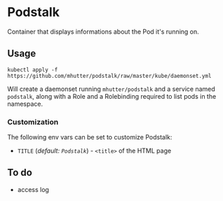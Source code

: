 # Podstalk

Container that displays informations about the Pod it's running on.

## Usage

    kubectl apply -f https://github.com/mhutter/podstalk/raw/master/kube/daemonset.yml

Will create a daemonset running `mhutter/podstalk` and a service named
`podstalk`, along with a Role and a Rolebinding required to list pods in the
namespace.

### Customization

The following env vars can be set to customize Podstalk:

* `TITLE` (_default: `Podstalk`_) - `<title>` of the HTML page

## To do

- access log
